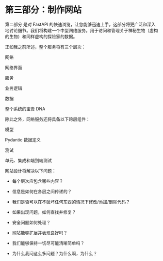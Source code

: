 # 第三部分：制作网站

第二部分 是对 FastAPI 的快速浏览，让您能够迅速上手。这部分将更广泛和深入地讨论细节。我们将构建一个中型网络服务，用于访问和管理关于神秘生物（虚构的生物）和同样虚构的探险家的数据。

正如我之前所述，整个服务将有三个层次：

网络

网络界面

服务

业务逻辑

数据

整个系统的宝贵 DNA

除此之外，网络服务还将具备以下跨层组件：

模型

Pydantic 数据定义

测试

单元、集成和端到端测试

网站设计将解决以下问题：

+   每个层次应包含哪些内容？

+   信息是如何在各层之间传递的？

+   我们是否可以在不破坏任何东西的情况下修改/添加/删除代码？

+   如果出现问题，如何查找并修复？

+   安全问题如何处理？

+   网站能够扩展并表现良好吗？

+   我们能够保持一切尽可能清晰简单吗？

+   为什么我问这么多问题？为什么啊，为什么？
